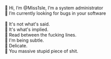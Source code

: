 👋 Hi, I’m @Miss1sle, I’m a system administrator <br/>
👀 I’m currently looking for bugs in your software <br/><br/>
🎵 It's not what's said. <br/>
🎵 It's what's implied. <br/>
🎵 Read between the fucking lines. <br/>
🎵 I'm being subtle. <br/>
🎵 Delicate. <br/>
🎵 You massive stupid piece of shit.

<!---
Miss1sle/Miss1sle is a ✨ special ✨ repository because its `README.md` (this file) appears on your GitHub profile.
You can click the Preview link to take a look at your changes.
--->
